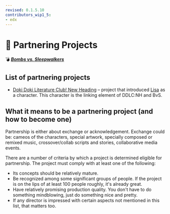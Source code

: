 ```yaml
---
revised: 0.1.5.10
contributors_wip1_5:
- edx
---
```


# 📁 Partnering Projects

💣 ***[Bombs vs. Sleepwalkers](/README.md)***

## List of partnering projects

- [Doki Doki Literature Club! New Heading](/partnering_projects/ddlcnh.md) – project that introduced [Lisa](/characters/lisa.md) as a character. This character is the linking element of DDLC:NH and BvS.

## What it means to be a partnering project (and how to become one)

Partnership is either about exchange or acknowledgement. Exchange could be: cameos of the characters, special artwork, specially composed or remixed music, crossover/collab scripts and stories, collaborative media events.

There are a number of criteria by which a project is determined eligible for partnership. The project must comply with at least one of the following:

- Its concepts should be relatively mature.
- Be recognized among some significant groups of people. If the project is on the lips of at least 100 people roughly, it's already great.
- Have relatively promising production quality. You don't have to do something mindblowing, just do something nice and pretty.
- If any director is impressed with certain aspects not mentioned in this list, that matters too.
